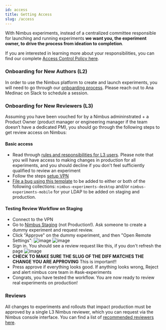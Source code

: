 ```yaml
---
id: access
title: Getting Access
slug: /access
---
```


With Nimbus experiments, instead of a centralized committee responsible for launching and running experiments **we want you, the experiment owner, to drive the process from ideation to completion**.

If you are interested in learning more about your responsibilities, you can find our complete [Access Control Policy here](https://docs.google.com/document/d/1r8oI_Hxe5JQcOejqZcSziX1Aso20AFGBToTFu3BE5j8/edit).

### Onboarding for New Authors (L2)

In order to use the Nimbus platform to create and launch experiments, you will need to go through our [onboarding process](https://mana.mozilla.org/wiki/display/FJT/Nimbus+Onboarding#NimbusOnboarding-Branches). Please reach out to Ana Medinac on Slack to schedule a session.

### Onboarding for New Reviewers (L3)

Assuming you have been vouched for by a Nimbus admininstrated + a Product Owner (product manager or engineering manager if the team doesn’t have a dedicated PM), you should go through the following steps to get review access on Nimbus:

#### Basic access
* Read through [rules and responsibilities for L3 users](https://docs.google.com/document/d/1r8oI_Hxe5JQcOejqZcSziX1Aso20AFGBToTFu3BE5j8/edit#heading=h.6v62tolv8dnv). Please note that you will have access to making changes in production for all experiments, and you should decline if you don't feel sufficiently qualified to review an experiment
* Follow the steps [setup VPN](https://mana.mozilla.org/wiki/display/SD/VPN)
* [File a bug using this template](https://bugzilla.mozilla.org/enter_bug.cgi?product=Cloud%20Services&component=Server%3A%20Remote%20Settings) to be added to either or both of the following collections: `nimbus-experiments-desktop` and/or `nimbus-experiments-mobile` for your LDAP to be added on staging and production.

#### Testing Review Workflow on Staging
* Connect to the VPN
* Go to [Nimbus Staging](https://stage.experimenter.nonprod.dataops.mozgcp.net/nimbus/) (not Production!). Ask someone to create a dummy experiment and request review.
* Click "Approve" on the dummy experiment, and then "Open Remote Settings":
![image](https://user-images.githubusercontent.com/1455535/144130977-149c2e65-4995-4040-a840-ea2baa0e3dc4.png)
![image](https://user-images.githubusercontent.com/1455535/144131295-8469c508-11d6-49e1-91d7-0bcf5d81efa6.png)
* Sign in. You should see a review request like this, if you don't refresh the page
![image](https://user-images.githubusercontent.com/1455535/144131521-8516e6e1-7208-47dc-8183-ac1054542007.png)
* **CHECK TO MAKE SURE THE SLUG OF THE DIFF MATCHES THE CHANGE YOU ARE APPROVING** This is important!!
* Press approve if everything looks good. If anything looks wrong, Reject and alert nimbus core team in #ask-experiments
* Congrats, you have tested the workflow. You are now ready to review real experiments on production!

### Reviews

All changes to experiments and rollouts that impact production must be approved by a single L3 Nimbus reviewer, which you can request via the Nimbus console interface. You can find a list of [recommended reviewers here](https://mana.mozilla.org/wiki/display/FJT/Nimbus+Reviewers).
